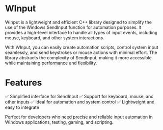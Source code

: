 # WInput
WInput is a lightweight and efficient C++ library designed to simplify the use of the Windows SendInput function for automation purposes. It provides a high-level interface to handle all types of input events, including mouse, keyboard, and other system interactions.

With WInput, you can easily create automation scripts, control system input seamlessly, and send keystrokes or mouse actions with minimal effort. The library abstracts the complexity of SendInput, making it more accessible while maintaining performance and flexibility.

# Features
✅ Simplified interface for SendInput
✅ Support for keyboard, mouse, and other inputs
✅ Ideal for automation and system control
✅ Lightweight and easy to integrate

Perfect for developers who need precise and reliable input automation in Windows applications, testing, gaming, and scripting.
